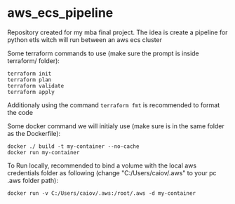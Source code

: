 # aws_ecs_pipeline
Repository created for my mba final project. The idea is create a pipeline for python etls witch will run between an aws ecs cluster

Some terraform commands to use (make sure the prompt is inside terraform/ folder):
```
terraform init
terraform plan
terraform validate
terraform apply
```
Additionaly using the command `terraform fmt` is recommended to format the code

Some docker command we will initialy use (make sure is in the same folder as the Dockerfile):
```
docker ./ build -t my-container --no-cache
docker run my-container
```

To Run locally, recommended to bind a volume with the local aws credentials folder as following (change "C:/Users/caiov/.aws" to your pc .aws folder path):
```
docker run -v C:/Users/caiov/.aws:/root/.aws -d my-container
```